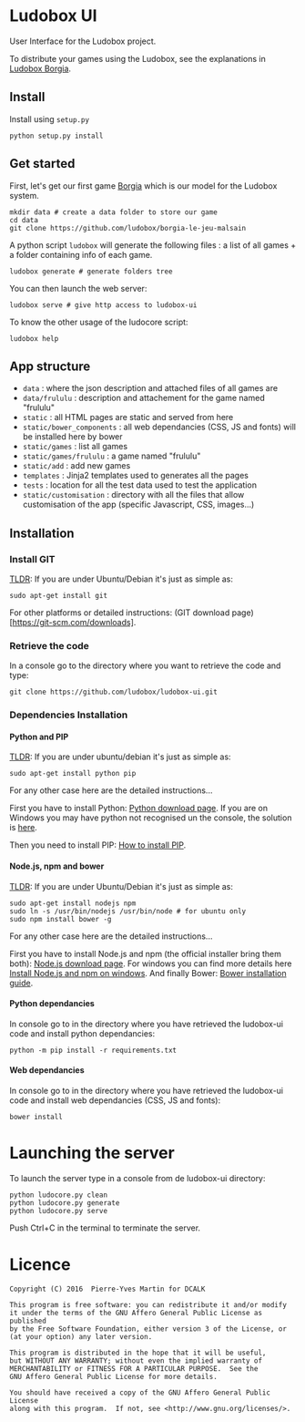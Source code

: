 # Ludobox UI

User Interface for the Ludobox project.

To distribute your games using the Ludobox, see the explanations in [Ludobox Borgia](https://github.com/ludobox/ludobox-borgia).

## Install

Install using ```setup.py```

    python setup.py install

## Get started

First, let's get our first game [Borgia](https://github.com/ludobox/borgia-le-jeu-malsain) which is our model for the Ludobox system.

    mkdir data # create a data folder to store our game
    cd data
    git clone https://github.com/ludobox/borgia-le-jeu-malsain

A python script ```ludobox``` will generate the following files : a list of all games + a folder containing info of each game.

    ludobox generate # generate folders tree

You can then launch the web server:

    ludobox serve # give http access to ludobox-ui

To know the other usage of the ludocore script:

    ludobox help


## App structure

* ```data``` : where the json description and attached files of all games are
* ```data/frululu``` : description and attachement for the game named "frululu"
* ```static``` : all HTML pages are static and served from here
* ```static/bower_components``` : all web dependancies (CSS, JS and fonts) will
  be installed here by bower
* ```static/games``` : list all games
* ```static/games/frululu``` : a game named "frululu"
* ```static/add``` : add new games
* ```templates``` : Jinja2 templates used to generates all the pages
* ```tests``` : location for all the test data used to test the application
* ```static/customisation``` : directory with all the files that allow customisation of the app (specific Javascript, CSS, images...)

## Installation

### Install GIT

[TLDR](https://fr.wiktionary.org/wiki/TLDR): If you are under Ubuntu/Debian it's just as simple as:

    sudo apt-get install git

For other platforms or detailed instructions: (GIT download page)[https://git-scm.com/downloads].

### Retrieve the code

In a console go to the directory where you want to retrieve the code and type:

    git clone https://github.com/ludobox/ludobox-ui.git

### Dependencies Installation

#### Python and PIP

[TLDR](https://fr.wiktionary.org/wiki/TLDR): If you are under ubuntu/debian it's just as simple as:

    sudo apt-get install python pip

For any other case here are the detailed instructions...

First you have to install Python: [Python download page](https://www.python.org/downloads/). If you are on Windows you may have python not recognised un the console, the solution is [here](https://stackoverflow.com/questions/6318156/adding-python-path-on-windows-7).

Then you need to install PIP: [How to install PIP](https://pip.pypa.io/en/stable/installing/).

#### Node.js, npm and bower

[TLDR](https://fr.wiktionary.org/wiki/TLDR): If you are under Ubuntu/Debian it's just as simple as:

    sudo apt-get install nodejs npm
    sudo ln -s /usr/bin/nodejs /usr/bin/node # for ubuntu only
    sudo npm install bower -g

For any other case here are the detailed instructions...

First you have to install Node.js and npm (the official installer bring them both): [Node.js download page](https://nodejs.org/en/download/). For windows you can find more details here [Install Node.js and npm on windows](http://blog.teamtreehouse.com/install-node-js-npm-windows).
And finally Bower: [Bower installation guide](https://bower.io/#install-bower).

#### Python dependancies

In console go to in the directory where you have retrieved the ludobox-ui code and install python dependancies:

    python -m pip install -r requirements.txt

#### Web dependancies

In console go to in the directory where you have retrieved the ludobox-ui code and install web dependancies (CSS, JS and fonts):

    bower install

# Launching the server

To launch the server type in a console from de ludobox-ui directory:

    python ludocore.py clean
    python ludocore.py generate
    python ludocore.py serve

Push Ctrl+C in the terminal to terminate the server.

# Licence

    Copyright (C) 2016  Pierre-Yves Martin for DCALK

    This program is free software: you can redistribute it and/or modify
    it under the terms of the GNU Affero General Public License as published
    by the Free Software Foundation, either version 3 of the License, or
    (at your option) any later version.

    This program is distributed in the hope that it will be useful,
    but WITHOUT ANY WARRANTY; without even the implied warranty of
    MERCHANTABILITY or FITNESS FOR A PARTICULAR PURPOSE.  See the
    GNU Affero General Public License for more details.

    You should have received a copy of the GNU Affero General Public License
    along with this program.  If not, see <http://www.gnu.org/licenses/>.
